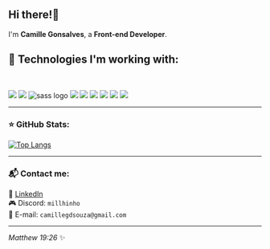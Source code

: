 ## Hi there!👋  

I'm **Camille Gonsalves**, a **Front-end Developer**.  

## 🚀 Technologies I'm working with:  

<br>


<img src="https://img.shields.io/badge/html5-%23E34F26.svg?style=for-the-badge&logo=html5&logoColor=white"> <img src="https://img.shields.io/badge/css3-%231572B6.svg?style=for-the-badge&logo=css3&logoColor=white"> <img src="https://img.shields.io/badge/SASS-hotpink.svg?style=for-the-badge&logo=SASS&logoColor=white" alt="sass logo"> <img src="https://img.shields.io/badge/javascript-%23323330.svg?style=for-the-badge&logo=javascript&logoColor=%23F7DF1E"> <img src="https://img.shields.io/badge/react-%2320232a.svg?style=for-the-badge&logo=react&logoColor=%2361DAFB"> <img src="https://img.shields.io/badge/Express%20js-000000?style=for-the-badge&logo=express&logoColor=white"> <img src="https://img.shields.io/badge/Node%20js-339933?style=for-the-badge&logo=nodedotjs&logoColor=white"> <img src="https://img.shields.io/badge/Insomnia-5849be?style=for-the-badge&logo=Insomnia&logoColor=white"> <img src="https://img.shields.io/badge/PostgreSQL-316192?style=for-the-badge&logo=postgresql&logoColor=white"> 


---

### ⭐ GitHub Stats:
[![Top Langs](https://github-readme-stats.vercel.app/api/top-langs/?username=CamilleGS&layout=compact&theme=dark)](https://github.com/anuraghazra/github-readme-stats)  

---

### 📬 Contact me:  
📌 [LinkedIn](https://www.linkedin.com/in/camille-gonsalves-de-souza-14ba25267)  
🎮 Discord: `millhinho`  
📧 E-mail: `camillegdsouza@gmail.com`  

---

_*Matthew 19:26*_ ✨  
